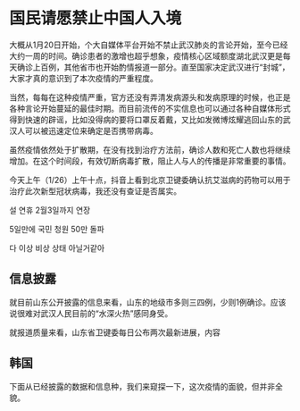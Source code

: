 
# 国民请愿禁止中国人入境

大概从1月20日开始，个大自媒体平台开始不禁止武汉肺炎的言论开始，至今已经大约一周的时间。确诊患者的激增也超乎想象，疫情核心区域额度湖北武汉更是每天确诊上百例，其他省市也开始酌情报道一部分。直至国家决定武汉进行“封城”，大家才真的意识到了本次疫情的严重程度。

当然，每每在这种疫情严重，官方还没有弄清发病源头和发病原理的时候，也正是各种言论开始蔓延的最佳时期。而目前流传的不实信息也可以通过各种自媒体形式得到快速的辟谣，比如没得病的要将口罩反着戴，又比如发微博炫耀逃回山东的武汉人可以被迅速定位来确定是否携带病毒。

虽然疫情依然处于扩散期，在没有找到治疗方法前，确诊人数和死亡人数也将继续增加。在这个时间段，有效切断病毒扩散，阻止人与人的传播是非常重要的事情。

今天上午（1/26）上午十点，抖音上看到北京卫键委确认抗艾滋病的药物可以用于治疗此次新型冠状病毒，我还没有查证是否属实。

설 연휴 2월3일까지 연장

5일만에 국민 청원 50만 돌파 

다 이상 비상 상태 아닐거같아 

## 信息披露

就目前山东公开披露的信息来看，山东的地级市多则三四例，少则1例确诊。应该说很难对武汉人民目前的“水深火热”感同身受。

就报道质量来看，山东省卫键委每日公布两次最新进展，内容


## 韩国
下面从已经披露的数据和信息种，我们来窥探一下，这次疫情的面貌，但并非全貌。


